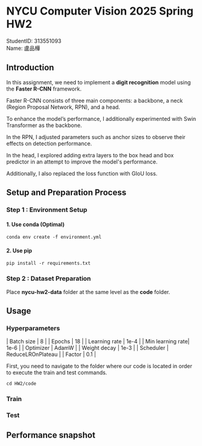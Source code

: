 # NYCU Computer Vision 2025 Spring HW2
StudentID: 313551093\
Name: 盧品樺

## Introduction

In this assignment, we need to implement a **digit recognition** model using the **Faster R-CNN** framework.

Faster R-CNN consists of three main components: a backbone, a neck (Region Proposal Network, RPN), and a head.

To enhance the model’s performance, I additionally experimented with Swin Transformer as the backbone.

In the RPN, I adjusted parameters such as anchor sizes to observe their effects on detection performance.

In the head, I explored adding extra layers to the box head and box predictor in an attempt to improve the model's performance.

Additionally, I also replaced the loss function with GIoU loss.

## Setup and Preparation Process
### Step 1 : Environment Setup

#### 1. Use conda (Optimal)
```
conda env create -f environment.yml 
```

#### 2. Use pip
```
pip install -r requirements.txt
```

### Step 2 : Dataset Preparation
Place **nycu-hw2-data** folder at the same level as the **code** folder.

## Usage
### Hyperparameters

| Batch size       | 8                   |
| Epochs           | 18                  |
| Learning rate    | 1e-4                |
| Min learning rate| 1e-6                |
| Optimizer        | AdamW               |
| Weight decay     | 1e-3                |
| Scheduler        | ReduceLROnPlateau   |
| Factor           | 0.1                 |


First, you need to navigate to the folder where our code is located in order to execute the train and test commands.

```
cd HW2/code                      
```

### Train


### Test


## Performance snapshot
